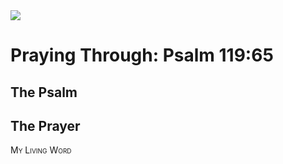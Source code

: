 <img class="intro-right" src="/images/art-paris-psalter.jpg">

<style>
  li {list-style-type: none;}
  p + ul {
    margin-top: -18px;
}
</style>

# Praying Through: Psalm 119:65

## The Psalm

## The Prayer

<div style="font-variant: small-caps;">
My Living Word
</div>

